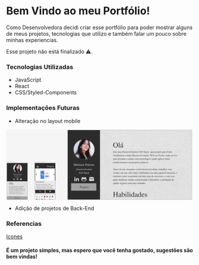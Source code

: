 # Bem Vindo ao meu Portfólio!

Como Desenvolvedora decidi criar esse portfólio para poder mostrar alguns de meus projetos, tecnologias que utilizo e também falar um pouco sobre minhas experiencias.

Esse projeto não está finalizado ⚠️.

### Tecnologias Utilizadas
* JavaScript
* React
* CSS/Styled-Components

### Implementações Futuras
  
* Alteração no layout mobile

<img src="assets/layout.png" width="650px" align="center"/>

* Adição de  projetos de Back-End

### Referencias
[Icones](https://icons8.com.br/icons/set/javascript)

#### É um projeto simples, mas espero que você tenha gostado, sugestões são bem vindas!
